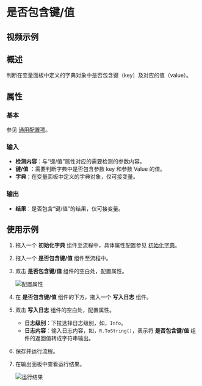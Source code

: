 # 是否包含键/值

## 视频示例

## 概述

判断在变量面板中定义的字典对象中是否包含键（key）及对应的值（value）。

## 属性

### 基本

参见 [通用配置项](../Appendix/CommonConfigurationItems.md)。

### 输入

- **检测内容**：与“键/值”属性对应的需要检测的参数内容。
- **键/值** ：需要判断字典中是否包含参数 key 和参数 Value 的值。
- **字典**：在变量面板中定义的字典对象，仅可接变量。

### 输出

- **结果**：是否包含“键/值”的结果，仅可接变量。

## 使用示例

1. 拖入一个 **初始化字典** 组件至流程中，具体属性配置参见 [初始化字典](CodeExecuter/../InitializeDictionaryActivity.md)。
2. 拖入一个 **是否包含键/值** 组件至流程中。
3. 双击 **是否包含键/值** 组件的空白处，配置属性。

    ![配置属性](https://docimages.blob.core.chinacloudapi.cn/images/Activities/containtskeyvalue20210111.png)

4. 在 **是否包含键/值** 组件的下方，拖入一个 **写入日志** 组件。
5. 双击 **写入日志** 组件的空白处，配置属性。

    - **日志级别**：下拉选择日志级别，如，`Info`。
    - **日志内容**：输入日志内容，如，`R.ToString()`，表示将 **是否包含键/值** 组件的返回值转成字符串输出。

6. 保存并运行流程。
7. 在输出面板中查看运行结果。

    ![运行结果](https://docimages.blob.core.chinacloudapi.cn/images/Activities/containtskeyvalueresult20210111.png)